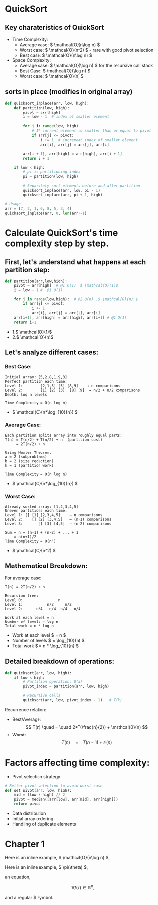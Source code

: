 # QuickSort

## Key charateristics of QuickSort
- Time Complexity:
  - Average case: $ \mathcal{O}(n\log n) $
  - Worst case: $ \mathcal{O}(n^2) $  - rare with good pivot selection
  - Best case: $ \mathcal{O}(n\log n) $
- Space Complexity:
  - Average case:  $ \mathcal{O}(\log n) $ for the recursive call stack
  - Best Case: $ \mathcal{O}(\log n) $
  - Worst case: $ \mathcal{O}(n) $

## sorts in place (modifies in original array)
```python
def quicksort_inplace(arr, low, high):
    def partition(low, high):
        pivot = arr[high]
        i = low - 1  # index of smaller element
        
        for j in range(low, high):
            # If current element is smaller than or equal to pivot
            if arr[j] <= pivot:
                i += 1  # increment index of smaller element
                arr[i], arr[j] = arr[j], arr[i]
        
        arr[i + 1], arr[high] = arr[high], arr[i + 1]
        return i + 1

    if low < high:
        # pi is partitioning index
        pi = partition(low, high)
        
        # Separately sort elements before and after partition
        quicksort_inplace(arr, low, pi - 1)
        quicksort_inplace(arr, pi + 1, high)

# Usage
arr = [7, 2, 1, 6, 8, 5, 3, 4]
quicksort_inplace(arr, 0, len(arr)-1)
```


# Calculate QuickSort's time complexity step by step.

## First, let's understand what happens at each partition step:
```python
def partition(arr,low,high):
    pivot = arr[high]  # @1 O(1) .$ \mathcal{O}(1)$
    i = low - 1 #  @1 O(1)

    for j in range(low,high):  # @2 O(n) .$ \mathcal{O}(n) $
        if arr[j] <= pivot:
            i += 1
            arr[i], arr[j] = arr[j], arr[i]
    arr[i+1], arr[high] = arr[high], arr[i+1] # @1 O(1)
    return i+1
```
- 1.$ \mathcal{O}(1)$
- 2.$ \mathcal{O}(n)$

## Let's analyze different cases:

### Best Case:
```
Initial array: [5,2,8,1,9,3]
Perfect partition each time:
Level 1:        [2,1,3] [5] [8,9]    → n comparisons
Level 2:        [1] [2] [3]  [8] [9]  → n/2 + n/2 comparisons
Depth: log n levels

Time Complexity = O(n log n)
```
- $ \mathcal{O}(n*\log_{10}{n}) $

### Average Case:

```
Each partition splits array into roughly equal parts:
T(n) = T(n/2) + T(n/2) + n  (partition cost)
     = 2T(n/2) + n

Using Master Theorem:
a = 2 (subproblems)
b = 2 (size reduction)
k = 1 (partition work)

Time Complexity = O(n log n)
```
- $ \mathcal{O}(n*\log_{10}{n}) $

### Worst Case:

```
Already sorted array: [1,2,3,4,5]
Uneven partitions each time:
Level 1: [] [1] [2,3,4,5]    → n comparisons
Level 2:    [] [2] [3,4,5]   → (n-1) comparisons
Level 3:       [] [3] [4,5]  → (n-2) comparisons

Sum = n + (n-1) + (n-2) + ... + 1
    = n(n+1)/2
Time Complexity = O(n²)
```
- $ \mathcal{O}(n^2) $

##  Mathematical Breakdown:

For average case:

```
T(n) = 2T(n/2) + n

Recursion tree:
Level 0:                n
Level 1:           n/2     n/2
Level 2:      n/4   n/4  n/4   n/4

Work at each level = n
Number of levels = log n
Total work = n * log n
```
- Work at each level $ = n $
- Number of levels $ = \log_{10}{n} $
- Total work $ = n *  \log_{10}{n} $

## Detailed breakdown of operations:

```python
def quicksort(arr, low, high):
    if low < high:
        # Partition operation: O(n)
        pivot_index = partition(arr, low, high)

        # Recursive calls
        quicksort(arr, low, pivot_index - 1)   # T(k)
```

Recurrence relation:
- Best/Average: $$ T(n) \quad = \quad 2*T(\frac{n}{2}) + \mathcal{0}(n) $$ 
- Worst: $$ T(n) \quad = \quad T(n-1) + \mathcal{O}(n) $$

# Factors affecting time complexity:

- Pivot selection strategy

```python
# Better pivot selection to avoid worst case
def get_pivot(arr, low, high):
    mid = (low + high) // 2
    pivot = median([arr[low], arr[mid], arr[high]])
    return pivot
```
- Data distribution
- Initial array ordering
- Handling of duplicate elements


# Chapter 1

Here is an inline example, $ \mathcal{O}(n\log n) $,

Here is an inline example, $ \pi(\theta) $,

an equation,

$$ \nabla f(x) \in \mathbb{R}^n, $$

and a regular \$ symbol.
